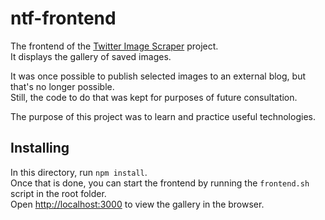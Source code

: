 # ntf-frontend

The frontend of the [Twitter Image Scraper](https://github.com/marcomartinscastanho/twitter-image-scraper) project.  
It displays the gallery of saved images.

It was once possible to publish selected images to an external blog, but that's no longer possible.  
Still, the code to do that was kept for purposes of future consultation.

The purpose of this project was to learn and practice useful technologies.

## Installing

In this directory, run `npm install`.  
Once that is done, you can start the frontend by running the `frontend.sh` script in the root folder.  
Open [http://localhost:3000](http://localhost:3000) to view the gallery in the browser.
